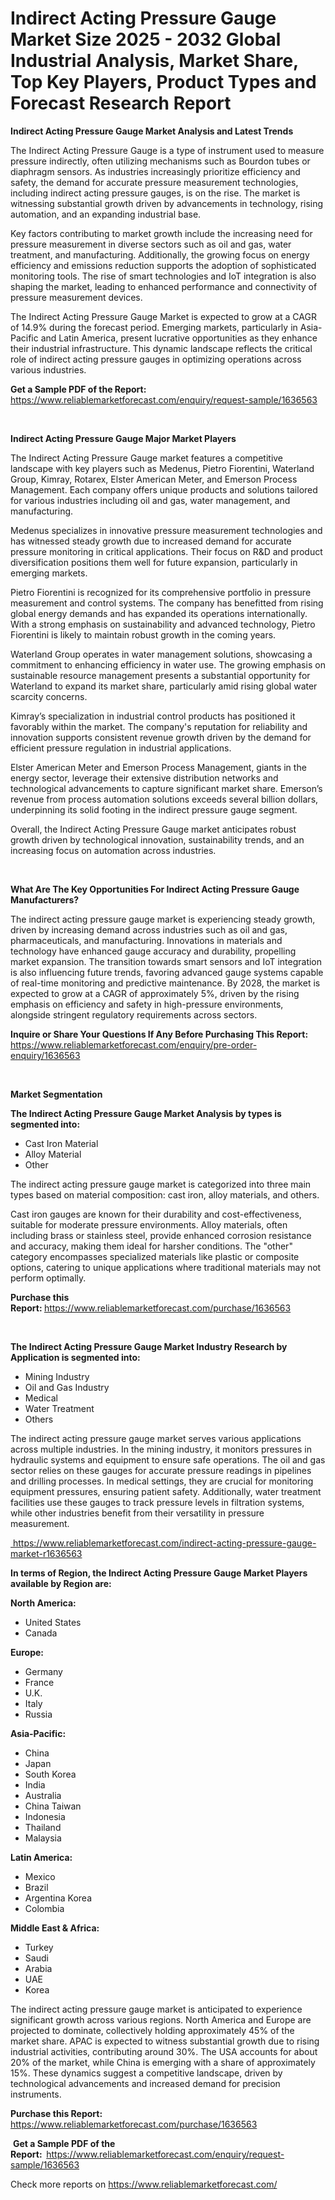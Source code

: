 <p><h1>Indirect Acting Pressure Gauge Market Size 2025 - 2032 Global Industrial Analysis, Market Share, Top Key Players, Product Types and Forecast Research Report</h1></p><p><strong>Indirect Acting Pressure Gauge Market Analysis and Latest Trends</strong></p>
<p><p>The Indirect Acting Pressure Gauge is a type of instrument used to measure pressure indirectly, often utilizing mechanisms such as Bourdon tubes or diaphragm sensors. As industries increasingly prioritize efficiency and safety, the demand for accurate pressure measurement technologies, including indirect acting pressure gauges, is on the rise. The market is witnessing substantial growth driven by advancements in technology, rising automation, and an expanding industrial base.</p><p>Key factors contributing to market growth include the increasing need for pressure measurement in diverse sectors such as oil and gas, water treatment, and manufacturing. Additionally, the growing focus on energy efficiency and emissions reduction supports the adoption of sophisticated monitoring tools. The rise of smart technologies and IoT integration is also shaping the market, leading to enhanced performance and connectivity of pressure measurement devices.</p><p>The Indirect Acting Pressure Gauge Market is expected to grow at a CAGR of 14.9% during the forecast period. Emerging markets, particularly in Asia-Pacific and Latin America, present lucrative opportunities as they enhance their industrial infrastructure. This dynamic landscape reflects the critical role of indirect acting pressure gauges in optimizing operations across various industries.</p></p>
<p><strong>Get a Sample PDF of the Report:&nbsp;</strong> <a href="https://www.reliablemarketforecast.com/enquiry/request-sample/1636563?utm_campaign=2740&utm_medium=2&utm_source=Github&utm_content=ia&utm_term=23032025&utm_id=indirect-acting-pressure-gauge">https://www.reliablemarketforecast.com/enquiry/request-sample/1636563</a></p>
<p>&nbsp;</p>
<p><strong>Indirect Acting Pressure Gauge Major Market Players</strong></p>
<p><p>The Indirect Acting Pressure Gauge market features a competitive landscape with key players such as Medenus, Pietro Fiorentini, Waterland Group, Kimray, Rotarex, Elster American Meter, and Emerson Process Management. Each company offers unique products and solutions tailored for various industries including oil and gas, water management, and manufacturing.</p><p>Medenus specializes in innovative pressure measurement technologies and has witnessed steady growth due to increased demand for accurate pressure monitoring in critical applications. Their focus on R&D and product diversification positions them well for future expansion, particularly in emerging markets.</p><p>Pietro Fiorentini is recognized for its comprehensive portfolio in pressure measurement and control systems. The company has benefitted from rising global energy demands and has expanded its operations internationally. With a strong emphasis on sustainability and advanced technology, Pietro Fiorentini is likely to maintain robust growth in the coming years.</p><p>Waterland Group operates in water management solutions, showcasing a commitment to enhancing efficiency in water use. The growing emphasis on sustainable resource management presents a substantial opportunity for Waterland to expand its market share, particularly amid rising global water scarcity concerns.</p><p>Kimray’s specialization in industrial control products has positioned it favorably within the market. The company's reputation for reliability and innovation supports consistent revenue growth driven by the demand for efficient pressure regulation in industrial applications.</p><p>Elster American Meter and Emerson Process Management, giants in the energy sector, leverage their extensive distribution networks and technological advancements to capture significant market share. Emerson’s revenue from process automation solutions exceeds several billion dollars, underpinning its solid footing in the indirect pressure gauge segment.</p><p>Overall, the Indirect Acting Pressure Gauge market anticipates robust growth driven by technological innovation, sustainability trends, and an increasing focus on automation across industries.</p></p>
<p>&nbsp;</p>
<p><strong>What Are The Key Opportunities For Indirect Acting Pressure Gauge Manufacturers?</strong></p>
<p><p>The indirect acting pressure gauge market is experiencing steady growth, driven by increasing demand across industries such as oil and gas, pharmaceuticals, and manufacturing. Innovations in materials and technology have enhanced gauge accuracy and durability, propelling market expansion. The transition towards smart sensors and IoT integration is also influencing future trends, favoring advanced gauge systems capable of real-time monitoring and predictive maintenance. By 2028, the market is expected to grow at a CAGR of approximately 5%, driven by the rising emphasis on efficiency and safety in high-pressure environments, alongside stringent regulatory requirements across sectors.</p></p>
<p><strong>Inquire or Share Your Questions If Any Before Purchasing This Report:</strong> <a href="https://www.reliablemarketforecast.com/enquiry/pre-order-enquiry/1636563?utm_campaign=2740&utm_medium=2&utm_source=Github&utm_content=ia&utm_term=23032025&utm_id=indirect-acting-pressure-gauge">https://www.reliablemarketforecast.com/enquiry/pre-order-enquiry/1636563</a></p>
<p>&nbsp;</p>
<p><strong>Market Segmentation</strong></p>
<p><strong>The Indirect Acting Pressure Gauge Market Analysis by types is segmented into:</strong></p>
<p><ul><li>Cast Iron Material</li><li>Alloy Material</li><li>Other</li></ul></p>
<p><p>The indirect acting pressure gauge market is categorized into three main types based on material composition: cast iron, alloy materials, and others. </p><p>Cast iron gauges are known for their durability and cost-effectiveness, suitable for moderate pressure environments. Alloy materials, often including brass or stainless steel, provide enhanced corrosion resistance and accuracy, making them ideal for harsher conditions. The "other" category encompasses specialized materials like plastic or composite options, catering to unique applications where traditional materials may not perform optimally.</p></p>
<p><strong>Purchase this Report:&nbsp;</strong><a href="https://www.reliablemarketforecast.com/purchase/1636563?utm_campaign=2740&utm_medium=2&utm_source=Github&utm_content=ia&utm_term=23032025&utm_id=indirect-acting-pressure-gauge">https://www.reliablemarketforecast.com/purchase/1636563</a></p>
<p>&nbsp;</p>
<p><strong>The Indirect Acting Pressure Gauge Market Industry Research by Application is segmented into:</strong></p>
<p><ul><li>Mining Industry</li><li>Oil and Gas Industry</li><li>Medical</li><li>Water Treatment</li><li>Others</li></ul></p>
<p><p>The indirect acting pressure gauge market serves various applications across multiple industries. In the mining industry, it monitors pressures in hydraulic systems and equipment to ensure safe operations. The oil and gas sector relies on these gauges for accurate pressure readings in pipelines and drilling processes. In medical settings, they are crucial for monitoring equipment pressures, ensuring patient safety. Additionally, water treatment facilities use these gauges to track pressure levels in filtration systems, while other industries benefit from their versatility in pressure measurement.</p></p>
<p><a href="https://www.reliablemarketforecast.com/indirect-acting-pressure-gauge-market-r1636563?utm_campaign=2740&utm_medium=2&utm_source=Github&utm_content=ia&utm_term=23032025&utm_id=indirect-acting-pressure-gauge">&nbsp;https://www.reliablemarketforecast.com/indirect-acting-pressure-gauge-market-r1636563</a></p>
<p><strong>In terms of Region, the Indirect Acting Pressure Gauge Market Players available by Region are:</strong></p>
<p>
    <p> <strong> North America: </strong>
        <ul>
            <li>United States</li>
            <li>Canada</li>
        </ul>
        </p> 
    <p> <strong> Europe: </strong>
        <ul>
            <li>Germany</li>
            <li>France</li>
            <li>U.K.</li>
            <li>Italy</li>
            <li>Russia</li>
        </ul>
        </p> 
    <p> <strong> Asia-Pacific: </strong>
        <ul>
            <li>China</li>
            <li>Japan</li>
            <li>South Korea</li>
            <li>India</li>
            <li>Australia</li>
            <li>China Taiwan</li>
            <li>Indonesia</li>
            <li>Thailand</li>
            <li>Malaysia</li>
        </ul>
        </p> 
    <p> <strong> Latin America: </strong>
        <ul>
            <li>Mexico</li>
            <li>Brazil</li>
            <li>Argentina Korea</li>
            <li>Colombia</li>
        </ul>
        </p> 
    <p> <strong> Middle East & Africa: </strong>
        <ul>
            <li>Turkey</li>
            <li>Saudi</li>
            <li>Arabia</li>
            <li>UAE</li>
            <li>Korea</li>
        </ul>
    </p>
    </p>
<p><p>The indirect acting pressure gauge market is anticipated to experience significant growth across various regions. North America and Europe are projected to dominate, collectively holding approximately 45% of the market share. APAC is expected to witness substantial growth due to rising industrial activities, contributing around 30%. The USA accounts for about 20% of the market, while China is emerging with a share of approximately 15%. These dynamics suggest a competitive landscape, driven by technological advancements and increased demand for precision instruments.</p></p>
<p><strong>Purchase this Report: </strong><a href="https://www.reliablemarketforecast.com/purchase/1636563?utm_campaign=2740&utm_medium=2&utm_source=Github&utm_content=ia&utm_term=23032025&utm_id=indirect-acting-pressure-gauge">https://www.reliablemarketforecast.com/purchase/1636563</a></p>
<p>&nbsp;<strong>Get a Sample PDF of the Report:&nbsp;&nbsp;</strong><a href="https://www.reliablemarketforecast.com/enquiry/request-sample/1636563?utm_campaign=2740&utm_medium=2&utm_source=Github&utm_content=ia&utm_term=23032025&utm_id=indirect-acting-pressure-gauge">https://www.reliablemarketforecast.com/enquiry/request-sample/1636563</a></p>
<p><strong></strong></p>
<p>Check more reports on <a href="https://www.reliablemarketforecast.com/?utm_campaign=2740&utm_medium=2&utm_source=Github&utm_content=ia&utm_term=23032025&utm_id=indirect-acting-pressure-gauge">https://www.reliablemarketforecast.com/</a></p>